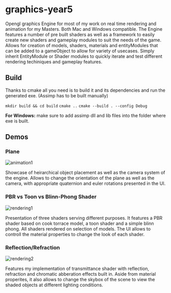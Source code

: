 # graphics-year5

Opengl graphics Engine for most of my work on real time rendering and animation for my Masters. Both Mac and Windows compatible.
The Engine features a number of pre built shaders as well as a framework to easily create new shaders and gameplay modules to suit the needs of the game.
Allows for creation of models, shaders, materials and entityModules that can be added to a gameObject to allow for variety of usecases.
Simply inherit EntityModule or Shader modules to quickly iterate and test different rendering techiniques and gameplay features.

## Build

Thanks to cmake all you need is to build it and its dependencies and run the generated exe. (Assimp has to be built manually)

```mkdir build && cd build```
```cmake ..```
```cmake --build . --config Debug```

**For Windows:** make sure to add assimp dll and lib files into the folder where exe is built. 

## Demos

### Plane

![animation1](https://github.com/E1P3/graphics-year5/blob/main/media/anim1.gif)

Showcase of heirarchical object placement as well as the camera system of the engine. Allows to change the orientation of the plane as well as the camera, with appropriate quaternion and euler rotations presented in the UI.

### PBR vs Toon vs Blinn-Phong Shader

![rendering1](https://github.com/E1P3/graphics-year5/blob/main/media/render1.gif)

Presentation of three shaders serving different purposes. It features a PBR shader based on cook torrace model, a toon shader and a simple blinn phong. All shaders rendered on selection of models. The UI allows to controll the material properties to change the look of each shader.

### Reflection/Refraction

![rendering2](https://github.com/E1P3/graphics-year5/blob/main/media/render2.gif)

Features my implementation of transmittance shader with reflection, refraction and chromatic abberation effects built in. Aside from material properites, it also allows to change the skybox of the scene to view the shaded objects at different lighting conditions. 
